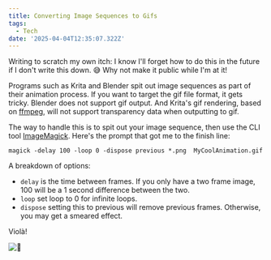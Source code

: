 ```yaml
---
title: Converting Image Sequences to Gifs
tags:
  - Tech
date: '2025-04-04T12:35:07.322Z'
---
```


Writing to scratch my own itch: I know I'll forget how to do this in the future if I don't write this down. 😅 Why not make it public while I'm at it!

Programs such as Krita and Blender spit out image sequences as part of their animation process. If you want to target the gif file format, it gets tricky. Blender does not support gif output. And Krita's gif rendering, based on [ffmpeg](https://www.ffmpeg.org/), will not support transparency data when outputting to gif.

The way to handle this is to spit out your image sequence, then use the CLI tool [ImageMagick](https://imagemagick.org/). Here's the prompt that got me to the finish line:

```
magick -delay 100 -loop 0 -dispose previous *.png  MyCoolAnimation.gif
```

A breakdown of options:

- `delay` is the time between frames. If you only have a two frame image, 100 will be a 1 second difference between the two.
- `loop` set loop to 0 for infinite loops.
- `dispose` setting this to previous will remove previous frames. Otherwise, you may get a smeared effect.

Violà!

![🦜](https://res.cloudinary.com/cpadilla/image/upload/v1742586410/chrisdpadilla/blog/art/BirdBoxAnimationTransparent_prj6ml.gif)
